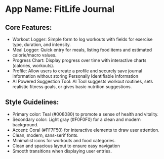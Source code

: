# **App Name**: FitLife Journal

## Core Features:

- Workout Logger: Simple form to log workouts with fields for exercise type, duration, and intensity.
- Meal Logger: Quick entry for meals, listing food items and estimated calorie/macro values.
- Progress Chart: Display progress over time with interactive charts (calories, workouts).
- Profile: Allow users to create a profile and securely save journal information without storing Personally Identifiable Information
- AI Powered Suggestion Tool: AI Tool suggests workout routines, sets realistic fitness goals, or gives basic nutrition suggestions.

## Style Guidelines:

- Primary color: Teal (#008080) to promote a sense of health and vitality.
- Secondary color: Light gray (#F0F0F0) for a clean and modern background.
- Accent: Coral (#FF7F50) for interactive elements to draw user attention.
- Clean, modern, sans-serif fonts.
- Minimalist icons for workouts and food categories.
- Clean and spacious layout to ensure easy navigation
- Smooth transitions when displaying user entries.